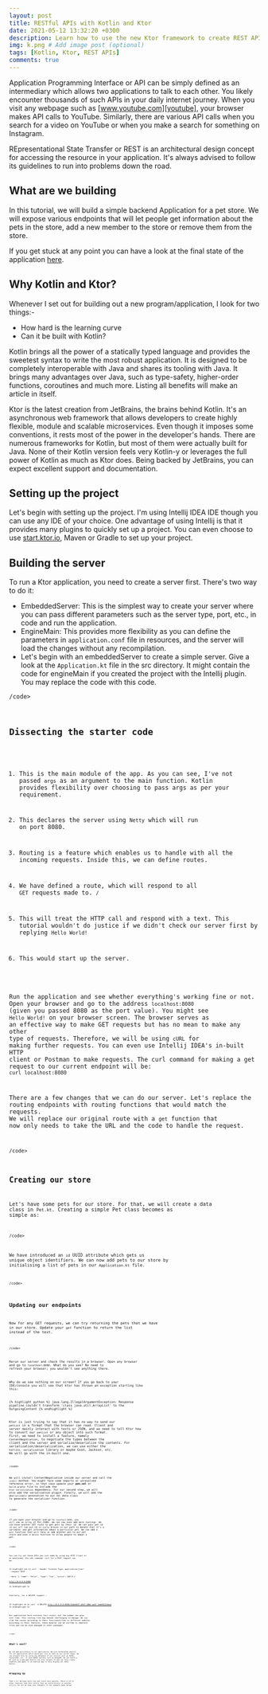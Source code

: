 ```yaml
---
layout: post
title: RESTful APIs with Kotlin and Ktor
date: 2021-05-12 13:32:20 +0300
description: Learn how to use the new Ktor framework to create REST APIs.
img: k.png # Add image post (optional)
tags: [Kotlin, Ktor, REST APIs]
comments: true
---
```


Application Programming Interface or API can be simply defined as an intermediary which allows two applications to talk to each other.  You likely encounter thousands of such APIs in your daily internet journey. When you visit any webpage such as [www.youtube.com][youtube], your browser makes API calls to YouTube. Similarly, there are various API calls when you search for a video on YouTube or when you make a search for something on Instagram.

REpresentational State Transfer or REST is an architectural design concept for accessing the resource in your application. It's always advised to follow its guidelines to run into problems down the road.


## What are we building
In this tutorial, we will build a simple backend Application for a pet store. We will expose various endpoints that will let people get information about the pets in the store, add a new member to the store or remove them from the store.

If you get stuck at any point you can have a look at the final state of the application [here][petstore].

## Why Kotlin and Ktor?
Whenever I set out for building out a new program/application, I look for two things:-

* How hard is the learning curve
* Can it be built with Kotlin?

Kotlin brings all the power of a statically typed language and provides the sweetest syntax to write the most robust application. It is designed to be completely interoperable with Java and shares its tooling with Java. It brings many advantages over Java, such as type-safety, higher-order functions, coroutines and much more. Listing all benefits will make an article in itself.

Ktor is the latest creation from JetBrains, the brains behind Kotlin. It's an asynchronous web framework that allows developers to create highly flexible, module and scalable microservices. Even though it imposes some conventions, it rests most of the power in the developer's hands. There are numerous frameworks for Kotlin, but most of them were actually built for Java. None of their Kotlin version feels very Kotlin-y or leverages the full power of Kotlin as much as Ktor does. Being backed by JetBrains, you can expect excellent support and documentation.

## Setting up the project
Let's begin with setting up the project. I'm using Intellij IDEA IDE though you can use any IDE of your choice. One advantage of using Intellij is that it provides many plugins to quickly set up a project. You can even choose to use [start.ktor.io][ktor-start], Maven or Gradle to set up your project.

## Building the server
To run a Ktor application, you need to create a server first. There's two way to do it:

<!-- ![I and My friends]({{site.baseurl}}/static/img/we-in-rest.jpg) -->

* EmbeddedServer: This is the simplest way to create your server where you can pass different parameters such as the server type, port, etc., in code and run the application.
* EngineMain: This provides more flexibility as you can define the parameters in `application.conf` file in resources, and the server will load the changes without any recompilation.
* Let's begin with an embeddedServer to create a simple server. Give a look at the `Application.kt` file in the src directory. It might contain the code for engineMain if you created the project with the Intellij plugin. You may replace the code with this code.

<code data-gist-id="60e4bfdf66e7d5e0e32d456eca0f74d3" data-gist-hide-line-numbers="true">/code>

## Dissecting the starter code

1. This is the main module of the app. As you can see, I've not passed `args` as an argument to the main function. Kotlin provides flexibility over choosing to pass args as per your requirement.

2. This declares the server using `Netty` which will run on port 8080.


3. Routing is a feature which enables us to handle with all the incoming requests. Inside this, we can define routes.


4. We have defined a route, which will respond to all `GET` requests made to. `/`


5. This will treat the HTTP call and respond with a text. This tutorial wouldn't do justice if we didn't check our server first by replying `Hello World!`

6. This would start up the server.

Run the application and see whether everything's working fine or not. Open your browser and go to the address `localhost:8080` (given you passed 8080 as the port value). You might see `Hello World!` on your browser screen. The browser serves as an effective way to make GET requests but has no mean to make any other type of requests. Therefore, we will be using `cURL` for making further requests. You can even use Intellij IDEA's in-built HTTP client or Postman to make requests. The curl command for making a get request to our current endpoint will be: `curl localhost:8080`

There are a few changes that we can do our server. Let's replace the routing endpoints with routing functions that would match the requests. We will replace our original route with a `get` function that now only needs to take the URL and the code to handle the request.

<code data-gist-id="98264c5624979c580e325ecf5f5c2afd" data-gist-hide-line-numbers="true">/code>

## Creating our store

Let's have some pets for our store. For that, we will create a data class in `Pet.kt`. Creating a simple Pet class becomes as simple as:

<code data-gist-id="14d45d510d93a1ae718add24e3f5dff5" data-gist-hide-line-numbers="true">/code>

We have introduced an `id` UUID attribute which gets us unique object identifiers. We can now add pets to our store by initialising a list of pets in our `Application.kt` file.

<code data-gist-id="8d1c4308641ecaa01cc3b066fe061836" data-gist-hide-line-numbers="true">/code>

## Updating our endpoints

Now for any GET requests, we can try returning the pets that we have in our store. Update your `get` function to return the list instead of the text.

<code data-gist-id="11bedc62984605ed090f22f731051fd0" data-gist-hide-line-numbers="true">/code>

Rerun our server and check the results in a browser. Open any browser and go to `localhost:8080`. What do you see? No need to refresh your browser; you wouldn't see anything there.

Why do we see nothing on our screen? If you go back to your IDE/console you will see that ktor has thrown an exception starting like this:

{% highlight python %}
java.lang.IllegalArgumentException: Response pipeline couldn't transform 'class java.util.ArrayList' to the OutgoingContent
{% endhighlight %}

Ktor is just trying to say that it has no way to send our `petList` in a format that the browser can read. Client and server mainly interact with texts or JSON, and we need to tell Ktor how to convert our `petList` or any object into such format. First, we need to install a feature, namely `ContentNegotiation`, to negotiate the types between the client and the server and serialize/deserialize the contents. For serialization/deserialization, we can use either the `kotlinx. serialization` library or maybe Gson, Jackson, etc. We will go with the in-built one.

<code data-gist-id="2341d890661deffd4f3135d0f8564fb7" data-gist-hide-line-numbers="true">/code>

We will install ContentNegotiation inside our server and call the `json()` method. You might face some imports or unresolved reference error, in that case update your <b>pom.xml</b> or `build.gradle` file to include the `ktor-serialization` dependency. For our second step, we will also add the serialization plugin. Finally, we will add the `@Serializable` annotation to our `Pet` data class to generate the serializer function.

<code data-gist-id="e95f0844f19b2ff0fb054155400371ac" data-gist-hide-line-numbers="true">/code>

If you open your browser and go to `localhost:8080`,
you will see an array of Pet JSONs. We can now even add more routings. We can have another GET route to get pets by their id. We can pass pet-id in our url (we put id in curly braces in our path to denote that it's a variable) and get information about a particular pet. We can add a `post` function that will help us add another pet to our pet store and even a `delete`  function to allow people to adopt a pet.

<code data-gist-id="64624bf4689319399d6a78d8eb75e45c" data-gist-hide-line-numbers="true">/code>

You can try out these APIs you just made by using any HTTP Client or as mentioned, the `cURL` command. curl for a POST request can be:

{% highlight zsh %}
curl --header "Content-Type: application/json" --request POST \
--data '{ "name": "Felix", "type": "Cat", "price": 100.0 }' \
 http://0.0.0.0:8000  
{% endhighlight %}      

Similarly, for a DELETE request :       

{% highlight sh %}
curl -X DELETE http://0.0.0.0:8000/52de6637-a9d7-4dbb-aa5f-3add9122dea2
{% endhighlight %}

Our application here contains four routes, but the number can grow over time. This routing tree may become challenging to manage. We can club the routes according to their functionalities in different modules. According to their features, these modules can be shifted to separate files and can be even managed in other packages.

<code data-gist-id="4724cfc70e85b2368afd460ebb414001" data-gist-hide-line-numbers="true">/code>


## What's next?

We can add persistence to our application. We were hardcoding objects for our application which would get lost as soon as our server stops. We can prevent this by using any database of our choices such as MySQL, PostgreSQL, etc. or even NoSQL options such as MongoDB. We can build a UI such as a web app (Kotlin now also targets JS and can help create seamless web apps) or an Android app to help display our data better.

##  Wrapping Up

That's it! We have built our pet store very quickly. There a lot of other features that Ktor offers that we could discuss in another article. Do let me know your thoughts in the comments down below!

[ktor-start]: https://ktor.io/quickstart/generator.html#
[youtube]: www.youtube.com
[petstore]: https://github.com/sangeetds/petstore
